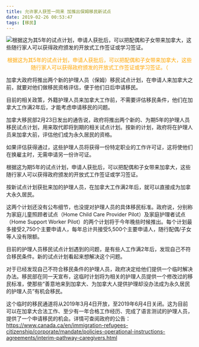 ```yaml
---
title: 允许家人获签一同来 加推出保姆移民新试点
date: 2019-02-26 00:53:47
tags: [移民]
---
```


![根据这为其5年的试点计划，申请人获批后，可以把配偶和子女带来加拿大，这些随行家人可以获得政府颁发的开放式工作签证或学习签证。](https://i.loli.net/2019/02/26/5c741deba4341.jpg)
<center><font color=orange>根据这为其5年的试点计划，申请人获批后，可以把配偶和子女带来加拿大，这些随行家人可以获得政府颁发的开放式工作签证或学习签证。（</font></center>

加拿大政府将推出两个新的护理人员（保姆）移民试点计划，在申请人来加拿大之前，就要对他们做移民资格评估，便于他们日后申请移民。

目前的相关政策，外籍护理人员来加拿大工作前，不需要评估移民条件，他们在加拿大工作满2年后，才能考虑申请移民的问题。

加拿大移民部2月23日发出的通告说，政府将推出两个新的、为期5年的护理人员移民试点计划，用来取代即将到期的相关试点计划。按新的计划，政府将在护理人员来加拿大前，评估他们成为永久居民的资格。

如果评估获得通过，这些护理人员将获得一份特定职业的工作许可证，这将使他们在换雇主时，无需申请另一份许可证。

根据这为期5年的试点计划，申请人获批后，可以把配偶和子女带来加拿大，这些随行家人可以获得政府颁发的开放式工作签证或学习签证。

按新试点计划获批来加的护理人员，在加拿大工作满2年后，就可以直接成为加拿大永久居民。

这两个计划还没有公布细节，也没提对护理人员的具体移民标准。政府说，分别称为家庭儿童照顾者试点（Home Child Care Provider Pilot）及家庭护理者试点（Home Support Worker Pilot）的两个计划将于今年晚些时候推出。每个计划最多接受2,750个主要申请人，每年总计共接受5,500个主要申请人，随行配偶/子女等人没有限额。

目前的护理人员移民试点计划遇到的问题，是有些人工作满2年后，发现自己不符合移民条件。新的试点计划看起来想解决这个问题。

对于已经发现自己不符合移民条件的护理人员，政府决定给他们提供一个临时解决办法。移民部在同一天宣布，这临时计划将为相关的护理人员提供一个修改过的移民标准，使那些“善意地来到加拿大、为加拿大人提供护理却没办法成为永久居民的护理人员”有机会移民。

这个临时的移民通道将从2019年3月4日开放，至2019年6月4日关闭。这为目前可以在加拿大合法工作、至少有一年合格工作经历、完成了语言测试的护理人员，提供了一个申请移民的机会。详情可查阅政府的公告：https://www.canada.ca/en/immigration-refugees-citizenship/corporate/mandate/policies-operational-instructions-agreements/interim-pathway-caregivers.html
